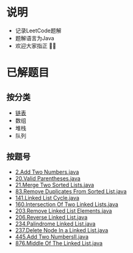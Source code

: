 # 说明
+ 记录LeetCode题解
+ 题解语言为Java
+ 欢迎大家指正 🦀🦀
# 已解题目
## 按分类
+ [链表](https://github.com/LiuJiawei4132/Leetcode/tree/master/Java/LinkedList)
+ 数组
+ 堆栈
+ 队列

## 按题号

+ [2.Add Two Numbers.java](https://github.com/LiuJiawei4132/Leetcode/blob/master/Java/Linke/%232_AddTwoNumbers.java)
+ [20.Valid Parentheses.java](https://github.com/LiuJiawei4132/Leetcode/blob/master/Java//%2320_ValidParentheses.java)
+ [21.Merge Two Sorted Lists.java](https://github.com/LiuJiawei4132/Leetcode/blob/master/Java/Linke/%2321_MergeTwoSortedLists.java)
+ [83.Remove Duplicates From Sorted List.java](https://github.com/LiuJiawei4132/Leetcode/blob/master/Java/Linke/%2383_RemoveDuplicatesFromSortedList.java)
+ [141.Linked List Cycle.java](https://github.com/LiuJiawei4132/Leetcode/blob/master/Java/Linke/%23141_LinkedListCycle.java)
+ [160.Intersection Of Two Linked Lists.java](https://github.com/LiuJiawei4132/Leetcode/blob/master/Java/Linke/%23160_IntersectionOfTwoLinkedLists.java)
+ [203.Remove Linked List Elements.java](https://github.com/LiuJiawei4132/Leetcode/blob/master/Java/Linke/%23203_RemoveLinkedListElements.java)
+ [206.Reverse Linked List.java](https://github.com/LiuJiawei4132/Leetcode/blob/master/Java/Linke/%23206_ReverseLinkedList.java)
+ [234.Palindrome Linked List.java](https://github.com/LiuJiawei4132/Leetcode/blob/master/Java/Linke/%23234_PalindromeLinkedList.java)
+ [237.Delete Node In a Linked List.java](https://github.com/LiuJiawei4132/Leetcode/blob/master/Java/Linke/%23237_DeleteNodeInALinkedList.java)
+ [445.Add Two NumbersⅡ.java](https://github.com/LiuJiawei4132/Leetcode/blob/master/Java/Linke/%23445_AddTwoNumbersⅡ.java)
+ [876.Middle Of The Linked List.java](https://github.com/LiuJiawei4132/Leetcode/blob/master/Java/Linke/%23876_MiddleOfTheLinkedList.java)

